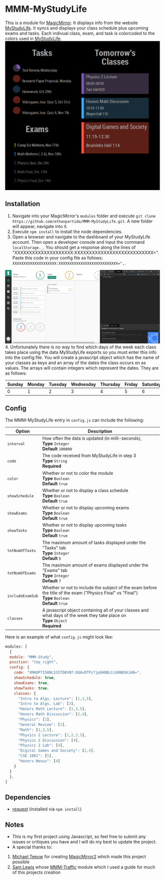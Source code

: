# MMM-MyStudyLife
This is a module for [MagicMirror](https://github.com/MichMich/MagicMirror/tree/develop). It displays info from the website [MyStudyLife](https://www.mystudylife.com/). It syncs and displays your class schedule plus upcoming exams and tasks. Each indivual class, exam, and task is colorcoded to the colors used in [MyStudyLife](https://www.mystudylife.com/).
![Screenshot of Module](https://github.com/ethanpartida/MMM-MyStudyLife/blob/master/Screenshot.PNG)

## Installation
1. Navigate into your MagicMirror's `modules` folder and execute `git clone https://github.com/ethanpartida/MMM-MyStudyLife.git`. A new folder will appear, navigate into it.
2. Execute `npm install` to install the node dependencies. 
3. Open a browser and navigate to the dashboard of your MyStudyLife account. Then open a developer console and input the command `localStorage._`. You should get a response along the lines of "XXXXXXXXXXXXXXXXXXXX:XXXXXXXXXXXXXXXXXXXXXXXXXXX=". Paste this code in your config file as follows: 
`XXXXXXXXXXXXXXXXXXXX:XXXXXXXXXXXXXXXXXXXXXXXXXXX=",`.

![Example of Dashboard and Console](https://github.com/ethanpartida/MMM-MyStudyLife/blob/master/Console.PNG)
4. Unfortunately there is no way to find which days of the week each class takes place using the data MyStudyLife exports so you must enter this info into the config file. You will create a javascript object which has the name of your classes as keys and an array of the dates the class occurs on as values. The arrays will contain integers which represent the dates. They are as follows:

  | Sunday | Monday | Tuesday | Wednesday | Thursday | Friday | Saturday |
  |--------|--------|---------|-----------|----------|--------|----------|
  | 0      | 1      | 2       | 3         | 4        | 5      | 6        |

## Config
The MMM-MyStudyLife entry in `config.js` can include the following:

| Option           | Description                                                                                                                                       |
|------------------|---------------------------------------------------------------------------------------------------------------------------------------------------|
| `interval`       | How often the data is updated (in milli-seconds),<br>**Type** `Integer`  <br>**Default** `100000`   |
| `code`           | The code received from MyStudyLife in step 3 <br>**Type** `String` <br>**Required**                                                                       |
| `color`          | Whether or not to color the module <br>**Type** `Boolean` <br>**Default** `true`                                                                          |
| `showSchedule`   | Whether or not to display a class schedule <br>**Type** `Boolean` <br>**Default** `true`                                                                  |
| `showExams`      | Whether or not to display upcoming exams <br>**Type** `Boolean` <br>**Default** `true`                                                                    |
| `showTasks`      | Whether or not to display upcoming tasks <br>**Type** `Boolean` <br>**Default** `true`                                                                    |
| `totNumOfTasks`  | The maximum amount of tasks displayed under the "Tasks" tab <br>**Type** `Integer` <br>**Default** `5`                                                    |
| `totNumOfExams`  | The maximum amount of exams displayed under the "Exams" tab <br>**Type** `Integer` <br>**Default** `7`                                                    |
| `includeExamSub` | Whether or not to include the subject of the exam before the title of the exam ("Physics Final" vs "Final") <br>**Type** `Boolean` <br>**Default** `true` |
| `classes`        | A javascript object containing all of your classes and what days of the week they take place on <br>**Type** `Object` <br>**Required**                    |
Here is an example of what `config.js` might look like:
```javascript
modules: [
  {
  module: "MMM-Study",
  position: "top_right",
  config: {
    code: "XMHOP7150NL5S5TD0VN7:OQAvDTPzfjpGH0BLCcG0NBSKiH0=",
    showSchedule: true,
    showExams: true,
    showTasks: true,
    classes: {
      "Intro to Algs. Lecture": [1,3,5],
      "Intro to Algs. Lab": [3],
      "Honors Math Lecture": [1,3,5],
      "Honors Math Discussion": [2,4],
      "Physics": [1],
      "General Review": [1],
      "Math": [1,3,5],
      "Physics 2 Lecture": [1,2,3,5],
      "Physics 2 Discussion": [4],
      "Physics 2 Lab": [4],
      "Digital Games and Society": [2,4],
      "CSE 1001": [5],
      "Honors Nexus": [4]
    }
  }
  },
]           
 ```
 ## Dependencies
 - [request](https://www.npmjs.com/package/request) (installed via `npm install`)
 
 ## Notes
 - This is my first project using Javascript, so feel free to submit any issues or critiques you have and I will do my best to update the project.
 - A special thanks to:
 1. [Michael Teeuw](https://github.com/MichMich) for creating [MagicMirror2](https://github.com/MichMich/MagicMirror/tree/develop) which made this project possible
 2. [Sam Lewis](https://github.com/SamLewis0602) whose [MMM-Traffic](https://github.com/SamLewis0602/MMM-Traffic) module which I used a guide for much of this projects creation
 
